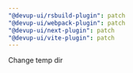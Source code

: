 ```yaml
---
"@devup-ui/rsbuild-plugin": patch
"@devup-ui/webpack-plugin": patch
"@devup-ui/next-plugin": patch
"@devup-ui/vite-plugin": patch
---
```


Change temp dir
